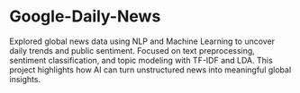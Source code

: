 # Google-Daily-News
Explored global news data using NLP and Machine Learning to uncover daily trends and public sentiment. Focused on text preprocessing, sentiment classification, and topic modeling with TF-IDF and LDA. This project highlights how AI can turn unstructured news into meaningful global insights.
